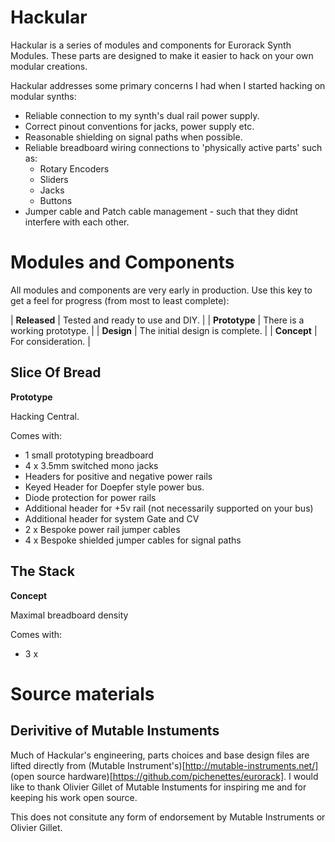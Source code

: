 # Hackular

Hackular is a series of modules and components for Eurorack Synth Modules.
These parts are designed to make it easier to hack on your own modular creations.

Hackular addresses some primary concerns I had when I started hacking on modular synths:

  * Reliable connection to my synth's dual rail power supply.
  * Correct pinout conventions for jacks, power supply etc.
  * Reasonable shielding on signal paths when possible.
  * Reliable breadboard wiring connections to 'physically active parts' such as:
    * Rotary Encoders
    * Sliders
    * Jacks
    * Buttons
  * Jumper cable and Patch cable management - such that they didnt interfere with each other.

# Modules and Components
All modules and components are very early in production. Use this key to get a feel for progress (from most to least complete):

| **Released** | Tested and ready to use and DIY. |
| **Prototype** | There is a working prototype. |
| **Design** | The initial design is complete. |
| **Concept** | For consideration. |

## Slice Of Bread
**Prototype**

Hacking Central.

Comes with:
  * 1 small prototyping breadboard
  * 4 x 3.5mm switched mono jacks
  * Headers for positive and negative power rails
  * Keyed Header for Doepfer style power bus.
  * Diode protection for power rails
  * Additional header for +5v rail (not necessarily supported on your bus)
  * Additional header for system Gate and CV
  * 2 x Bespoke power rail jumper cables
  * 4 x Bespoke shielded jumper cables for signal paths

## The Stack
**Concept**

Maximal breadboard density

Comes with:
  * 3 x 

# Source materials

## Derivitive of Mutable Instuments

Much of Hackular's engineering, parts choices and base design files are lifted directly from (Mutable Instrument's)[http://mutable-instruments.net/] (open source hardware)[https://github.com/pichenettes/eurorack]. I would like to thank Olivier Gillet of Mutable Instuments for inspiring me and for keeping his work open source.

This does not consitute any form of endorsement by Mutable Instruments or Olivier Gillet. 


